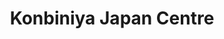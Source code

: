 ---
title: "Konbiniya Japan Centre"
url: /vancouver/konbiniya-japan-centre-robson-street/
shop: convenience
---